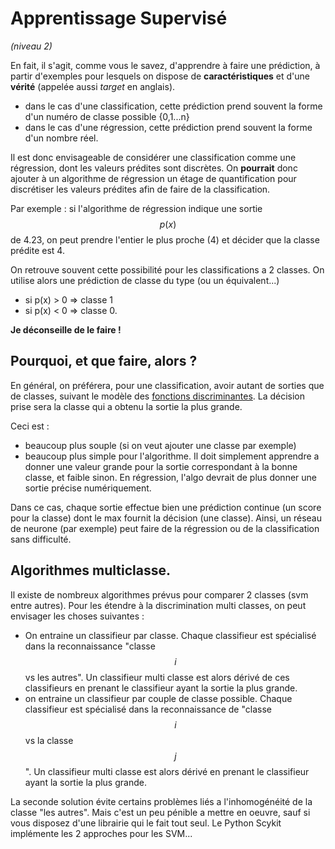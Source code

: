 # Apprentissage Supervisé
*(niveau 2)*

En fait, il s'agit, comme vous le savez, d'apprendre
à faire une prédiction, à partir d'exemples pour lesquels on dispose
de **caractéristiques**  et d'une **vérité** (appelée aussi *target* en anglais).

- dans le cas d'une classification, cette prédiction prend souvent la forme d'un
numéro de classe possible {0,1...n}
- dans le cas d'une régression, cette prédiction prend souvent la forme d'un nombre réel.

Il est donc envisageable de considérer une classification comme une régression,
dont les valeurs prédites sont discrètes. On **pourrait** donc ajouter à un algorithme de régression un étage de quantification pour discrétiser les valeurs prédites afin de faire de la classification.

Par exemple :
si l'algorithme de régression indique une sortie $$p(x)$$ de 4.23, on peut prendre l'entier le plus proche (4) et décider que la classe prédite est 4.

On retrouve souvent cette possibilité pour les classifications a 2 classes.
On utilise alors une prédiction de classe du type (ou un équivalent...)
- si p(x) > 0 => classe 1
- si p(x) < 0 => classe 0.

**Je déconseille de le faire !**

## Pourquoi, et que faire, alors ?

En général, on préférera, pour une classification, avoir autant de sorties
que de classes, suivant le modèle des [fonctions discriminantes](discriminantFunctions.md). La décision prise sera la classe qui a
obtenu la sortie la plus grande.

Ceci est :
- beaucoup plus souple (si on veut ajouter une classe par exemple)
- beaucoup plus simple pour l'algorithme. Il doit simplement apprendre a donner une valeur grande pour la sortie correspondant à la bonne classe, et faible sinon. En régression, l'algo devrait de plus donner une sortie précise numériquement.

Dans ce cas, chaque sortie effectue bien une prédiction continue (un score pour la classe) dont le max fournit la décision (une classe).
Ainsi, un réseau de neurone (par exemple) peut faire de la régression ou de la classification sans difficulté.


## Algorithmes multiclasse.

Il existe de nombreux algorithmes prévus pour comparer 2 classes (svm entre autres).
Pour les étendre à la discrimination multi classes, on peut envisager les choses suivantes :

- On entraine un classifieur par classe. Chaque classifieur est spécialisé
dans la reconnaissance "classe $$i$$ vs les autres". Un classifieur multi classe est alors dérivé de ces classifieurs en prenant le classifieur ayant la sortie la plus grande.
- on entraine un classifieur par couple de classe possible. Chaque classifieur est spécialisé dans la reconnaissance de "classe $$i$$ vs la classe $$j$$". Un classifieur multi classe est alors dérivé en prenant le classifieur ayant la sortie la plus grande.

La seconde solution évite certains problèmes liés a l'inhomogénéité de la classe "les autres". Mais c'est un peu pénible a mettre en oeuvre, sauf si vous disposez
d'une librairie qui le fait tout seul. Le Python Scykit implémente les 2 approches
pour les SVM...
